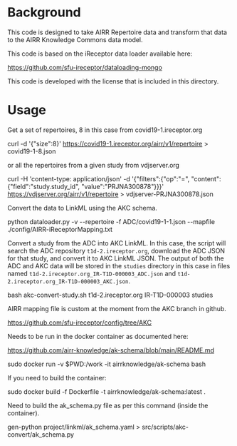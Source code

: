 # Background

This code is designed to take AIRR Repertoire data and transform
that data to the AIRR Knowledge Commons data model. 

This code is based on the iReceptor data loader available here:

https://github.com/sfu-ireceptor/dataloading-mongo
 
This code is developed with the license that is included in this
 directory.

# Usage

Get a set of repertoires, 8 in this case from covid19-1.ireceptor.org

curl -d '{"size":8}' https://covid19-1.ireceptor.org/airr/v1/repertoire > covid19-1-8.json

or all the repertoires from a given study from vdjserver.org

curl -H 'content-type: application/json' -d '{"filters":{"op":"=", "content": {"field":"study.study_id", "value":"PRJNA300878"}}}' https://vdjserver.org/airr/v1/repertoire > vdjserver-PRJNA300878.json

Convert the data to LinkML using the AKC schema.

python dataloader.py -v --repertoire -f ADC/covid19-1-1.json --mapfile ./config/AIRR-iReceptorMapping.txt

Convert a study from the ADC into AKC LinkML. In this case, the script will search the
ADC repository `t1d-2.ireceptor.org`, download the ADC JSON for that study, and convert
it to AKC LinkML JSON. The output of both the ADC and AKC data will be stored in the `studies` directory
in this case in files named `t1d-2.ireceptor.org_IR-T1D-000003_ADC.json` and `t1d-2.ireceptor.org_IR-T1D-000003_AKC.json`.

bash akc-convert-study.sh t1d-2.ireceptor.org IR-T1D-000003 studies

AIRR mapping file is custom at the moment from the AKC branch in github.

https://github.com/sfu-ireceptor/config/tree/AKC

Needs to be run in the docker container as documented here:

https://github.com/airr-knowledge/ak-schema/blob/main/README.md

sudo docker run -v $PWD:/work -it airrknowledge/ak-schema bash

If you need to build the container:

sudo docker build -f Dockerfile -t airrknowledge/ak-schema:latest .

Need to build the ak_schema.py file as per this command (inside the container).

gen-python project/linkml/ak_schema.yaml > src/scripts/akc-convert/ak_schema.py


